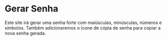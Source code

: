 # Gerar Senha
Este site irá gerar uma senha forte com maiúsculas, minúsculas, números e símbolos. Também adicionaremos o ícone de cópia de senha para copiar a nova senha gerada.
